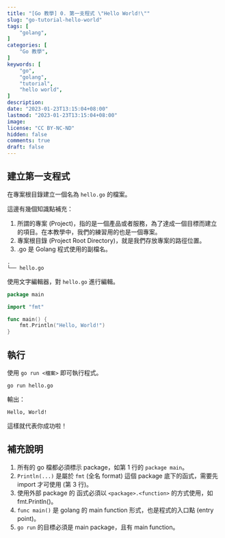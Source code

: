 ```yaml
---
title: "[Go 教學] 0. 第一支程式 \"Hello World!\""
slug: "go-tutorial-hello-world"
tags: [
    "golang",
]
categories: [
    "Go 教學",
]
keywords: [
    "go",
    "golang",
    "tutorial",
    "hello world",
]
description:
date: "2023-01-23T13:15:04+08:00"
lastmod: "2023-01-23T13:15:04+08:00"
image:
license: "CC BY-NC-ND"
hidden: false
comments: true
draft: false
---
```


## 建立第一支程式

在專案根目錄建立一個名為 `hello.go` 的檔案。

這邊有幾個知識點補充：

1. 所謂的專案 (Project)，指的是一個產品或者服務，為了達成一個目標而建立的項目。在本教學中，我們的練習用的也是一個專案。
2. 專案根目錄 (Project Root Directory)，就是我們存放專案的路徑位置。
3. .go 是 Golang 程式使用的副檔名。

```tree
.
└── hello.go
```

使用文字編輯器，對 `hello.go` 進行編輯。

```go
package main

import "fmt"

func main() {
    fmt.Println("Hello, World!")
}
```

## 執行

使用 `go run <檔案>` 即可執行程式。

```shell
go run hello.go
```

輸出：

```text
Hello, World!
```

這樣就代表你成功啦！

## 補充說明

1. 所有的 go 檔都必須標示 package，如第 1 行的 `package main`。
2. `Println(...)` 是屬於 `fmt` (全名 format) 這個 package 底下的函式，需要先 import 才可使用 (第 3 行)。
3. 使用外部 package 的 函式必須以 `<package>.<function>` 的方式使用，如 fmt.Println()。
4. `func main()` 是 golang 的 main function 形式，也是程式的入口點 (entry point)。
5. `go run` 的目標必須是 main package，且有 main function。

